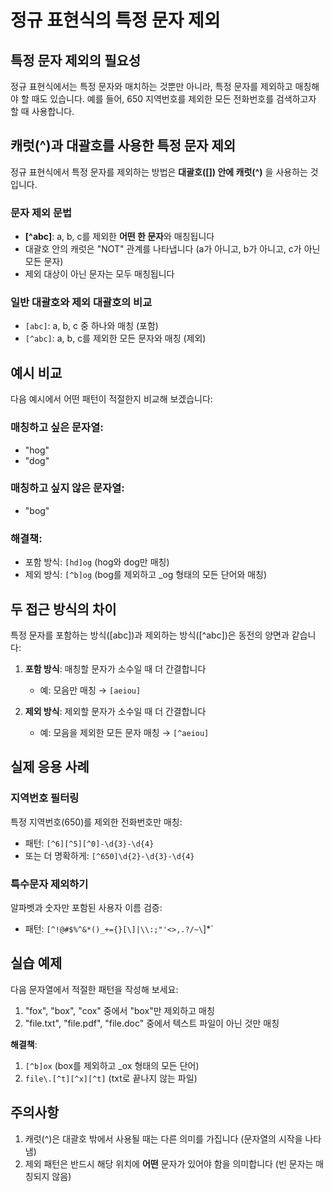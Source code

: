 # 정규 표현식의 특정 문자 제외

## 특정 문자 제외의 필요성
정규 표현식에서는 특정 문자와 매치하는 것뿐만 아니라, 특정 문자를 제외하고 매칭해야 할 때도 있습니다. 예를 들어, 650 지역번호를 제외한 모든 전화번호를 검색하고자 할 때 사용합니다.

## 캐럿(^)과 대괄호를 사용한 특정 문자 제외
정규 표현식에서 특정 문자를 제외하는 방법은 **대괄호([]) 안에 캐럿(^)** 을 사용하는 것입니다.

### 문자 제외 문법
- **[^abc]**: a, b, c를 제외한 **어떤 한 문자**와 매칭됩니다
- 대괄호 안의 캐럿은 "NOT" 관계를 나타냅니다 (a가 아니고, b가 아니고, c가 아닌 모든 문자)
- 제외 대상이 아닌 문자는 모두 매칭됩니다

### 일반 대괄호와 제외 대괄호의 비교
- `[abc]`: a, b, c 중 하나와 매칭 (포함)
- `[^abc]`: a, b, c를 제외한 모든 문자와 매칭 (제외)

## 예시 비교

다음 예시에서 어떤 패턴이 적절한지 비교해 보겠습니다:

### 매칭하고 싶은 문자열:
- "hog"
- "dog"

### 매칭하고 싶지 않은 문자열:
- "bog"

### 해결책:
- 포함 방식: `[hd]og` (hog와 dog만 매칭)
- 제외 방식: `[^b]og` (bog를 제외하고 _og 형태의 모든 단어와 매칭)

## 두 접근 방식의 차이
특정 문자를 포함하는 방식([abc])과 제외하는 방식([^abc])은 동전의 양면과 같습니다:

1. **포함 방식**: 매칭할 문자가 소수일 때 더 간결합니다
   - 예: 모음만 매칭 → `[aeiou]`

2. **제외 방식**: 제외할 문자가 소수일 때 더 간결합니다
   - 예: 모음을 제외한 모든 문자 매칭 → `[^aeiou]`

## 실제 응용 사례

### 지역번호 필터링
특정 지역번호(650)를 제외한 전화번호만 매칭:
- 패턴: `[^6][^5][^0]-\d{3}-\d{4}`
- 또는 더 명확하게: `[^650]\d{2}-\d{3}-\d{4}`

### 특수문자 제외하기
알파벳과 숫자만 포함된 사용자 이름 검증:
- 패턴: `[^!@#$%^&*()_+={}[\]|\\:;"'<>,.?/~\`]*`

## 실습 예제
다음 문자열에서 적절한 패턴을 작성해 보세요:

1. "fox", "box", "cox" 중에서 "box"만 제외하고 매칭
2. "file.txt", "file.pdf", "file.doc" 중에서 텍스트 파일이 아닌 것만 매칭

**해결책**: 
1. `[^b]ox` (box를 제외하고 _ox 형태의 모든 단어)
2. `file\.[^t][^x][^t]` (txt로 끝나지 않는 파일)

## 주의사항
1. 캐럿(^)은 대괄호 밖에서 사용될 때는 다른 의미를 가집니다 (문자열의 시작을 나타냄)
2. 제외 패턴은 반드시 해당 위치에 **어떤** 문자가 있어야 함을 의미합니다 (빈 문자는 매칭되지 않음)


